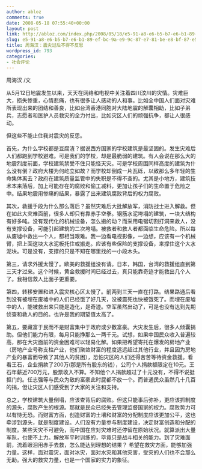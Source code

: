 ```yaml
---
author: abloz
comments: true
date: 2008-05-18 07:55:40+00:00
layout: post
link: http://abloz.com/index.php/2008/05/18/e5-91-a8-e6-b5-b7-e6-b1-89-ef-bc-9a-e9-9c-87-e7-81-be-e8-bf-87-e5-90-8e-e4-b8-8d-e5-be-97-e4-b8-8d-e5-8f-8d-e6-80-9d/
slug: e5-91-a8-e6-b5-b7-e6-b1-89-ef-bc-9a-e9-9c-87-e7-81-be-e8-bf-87-e5-90-8e-e4-b8-8d-e5-be-97-e4-b8-8d-e5-8f-8d-e6-80-9d
title: 周海汉：震灾过后不得不反思
wordpress_id: 793
categories:
- 社会评论
---
```


周海汉 /文

从5月12日地震发生以来，天天在网络和电视中关注着四川汶川的灾情。灾难巨大，损失惨重，心情悲痛，也有很多让人感动的人和事。比如全中国人们面对灾难所表现出来的团结和善良，比如台湾香港同胞对大陆地震的解囊相助，比如子弟兵，志愿者和医护人员救灾的全力付出，比如灾区人们的顽强抗争，都让人很感动。

但这些不能止住我对震灾的反思。

首先，为什么学校都是豆腐渣？据说西方国家的学校建筑是最坚固的。发生灾难后人们都跑到学校避难。可是我们的学校，却是最脆弱的建筑。有人会说在那么大的地震烈度前面，学校建筑禁受不住只能怪天灾。可是学校周围同样高度的建筑为什么没有倒？政府大楼为何屹立如故？而学校却倒成一片瓦砾，以致那么多年轻的生命集体离去？政府在建筑质量监管中的失职是不得不查的。尤其是小地方，建筑技术本来落后，加上可能存在的腐败和偷工减料，更加让孩子们的生命置于危险之中。结果地震用惨痛的结果，暴露了出来建筑腐败背后的权力腐败。

其次，救援手段为什么那么落后？虽然灾难后大批解放军，消防战士进入解救。但在如此大灾难面前，很多人却只有靠赤手空拳。钢筋水泥垮塌的建筑，一块大结构有好多吨。没有现代化的机械设备，怎么搬的动？而采用电锯切割打洞来救人，没有支撑设备，可能引起建筑的二次垮塌。被救者和救人者都面临生命危险。所以每从废墟中救出一个人，都相当艰难。我一边看电视影像，一边想，应该有一个机械臂，把上面这块大水泥板托住或搬走。应该有些保险的支撑设备，来撑住这个大水泥块。可是没有，支撑的只是不知在哪里找的一小段木头。

第三，请求外援太慢了。欧美的救援组没有请。日本，韩国，台湾的救援组直到第三天才过来。这个时候，黄金救援时间已经过去，真只能靠奇迹才能救出几个人了。我相信救人比面子更重要。

第四，转移安置和进入震灾核心区太慢了。前两到三天一直在打路。结果路通后看到没有被埋在废墟中的人们已经饿了好几天，没被震死也快被饿死了。而埋在废墟中的人，能被救出来只能是造化，是奇迹。空军虽然出动了，可是也没有达到先期侦查和救人的目的。也许是我的期望值太高了。

第五，要藏富于民而不是财富集中于政府或少数富豪。大灾发生后，很多人倾囊捐助。但他们能力有限，每月只能挣那么一两千元。试想，如果中国民众收入普遍较高，那在大灾面前的资金困难可以轻易化解。如果把希望寄托在爆发的房地产业（房地产业号称支柱产业，他们聚敛财富的程度远远超过其他行业，并且因为房地产业的暴富而导致了其他人的贫困），恐怕灾区的人们还得苦苦等待资金救援。看看王石，企业捐款了200万(那是所有股东的钱），公司个人捐款额限定在10元。王石年薪近700万元，股票收入不算。不知他个人捐款超过了十元没有，不得不说挺抠门的。任志强等与民众为敌的富豪此时屁都不放一个。而普通民众虽然几十几百的捐，但让灾区人们感受到了大家的关注和支持。

总之，学校建筑大量倒塌，应该查背后的腐败。但这只能事后弥补，更应该抓制度的源头，腐败产生的根源。那就是民众已经失去管理监督国家的权力。腐败势力可以有恃无恐。而财富方面，创造财富的土壤和财富的分配制度应该更加公平，这也牵涉到源头，就是制度建设。人们没有力量参与制度建设，决定财富创造和分配的制度。某些天灾不可避免，而中国在应对灾难时还停留在原始状况。就算派出大量军队，也使不上力。解放军平时训练的，毕竟只是战斗相关的能力。到了灾难面前，流着眼泪用赤手去救，怎么能达到理想的结果？ 希望在救灾方面，能够加强力量。这样，面对震灾，面对冰灾，面对水灾和其他灾害，受灾的人们也不会那么无助。强大的救灾力量，也是一个国家的实力的象征。
